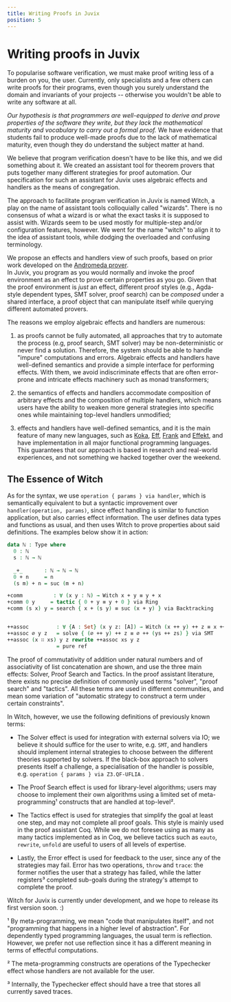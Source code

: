```yaml
---
title: Writing Proofs in Juvix
position: 5
---
```


# Writing proofs in Juvix

To popularise software verification, we must make proof writing less of
a burden on you, the user. Currently, only specialists and a few others 
can write proofs for their programs, even though you surely understand
the domain and invariants of your projects -- otherwise you wouldn't
be able to write any software at all.

*Our hypothesis is that programmers are
well-equipped to derive and prove properties of the software they write,
but they lack the mathematical maturity and vocabulary to carry out a
formal proof.* We have evidence that students fail to produce well-made
proofs due to the lack of mathematical maturity, even though they do
understand the subject matter at hand.

We believe that program verification doesn't have to be like this,
and we did something about it. We created an assistant tool for theorem provers
that puts together many different strategies for proof automation. Our
specification for such an assistant for Juvix uses algebraic effects and
handlers as the means of congregation.

The approach to facilitate program verification in Juvix is named Witch, a play on
the name of assistant tools colloquially called "wizards". There is no consensus of
what a wizard is or what the exact tasks it is supposed to assist with. Wizards
seem to be used mostly for multiple-step and/or configuration features, however. We
went for the name "witch" to align it to the idea of assistant tools,
while dodging the overloaded and confusing terminology.

We propose an effects and handlers view of such proofs,
based on prior work developed on the [Andromeda
prover](https://www.andromeda-prover.org).  
In Juvix, you program as you would normally and
invoke the proof environment as an effect to prove certain properties as
you go. Given that the proof environment is *just* an effect, different proof
styles (e.g., Agda-style dependent types, 
SMT solver, proof search) can be _composed_ under a shared interface, a
proof object that can manipulate itself while querying different
automated provers.

The reasons we employ algebraic effects and handlers are numerous:

1.  as proofs cannot be fully automated, all approaches that try to
    automate the process (e.g, proof search, SMT solver) may be
    non-deterministic or never find a solution. Therefore, the system
    should be able to handle "impure" computations and errors. Algebraic
    effects and handlers have well-defined semantics and provide a
    simple interface for performing effects. With them, we avoid
    indiscriminate effects that are often error-prone and intricate
    effects machinery such as monad transformers;

2.  the semantics of effects and handlers accommodate composition of
    arbitrary effects and the composition of multiple handlers, which
    means users have the ability to weaken more general strategies into
    specific ones while maintaining top-level handlers unmodified;

3.  effects and handlers have well-defined semantics, and it is the main
    feature of many new languages, such as
    [Koka](https://koka-lang.github.io/koka/doc/index.html),
    [Eff](https://www.eff-lang.org), [Frank](https://github.com/frank-lang) and 
    [Effekt](https://effekt-lang.org), and have implementation in all major
    functional programming languages. This guarantees that our approach is based
    in research and real-world experiences, and not something we hacked together
    over the weekend. 

## The Essence of Witch

As for the syntax, we use `operation { params } via handler`, which is
semantically equivalent to but a syntactic improvement over `handler(operation,
params)`, since effect handling
is similar to function application, but also carries effect information.
The user defines data types and functions as usual, and then uses
Witch to prove properties about said definitions. The examples below
show it in action:

```agda
data ℕ : Type where
  0 : ℕ 
  s : ℕ → ℕ
  
  _+_       : ℕ → ℕ → ℕ
  0 + n     = n
  (s m) + n = suc (m + n)

+comm          : ∀ (x y : ℕ) → Witch x + y ≡ y + x
+comm 0 y     = tactic { 0 + y ≡ y + 0 } via Ring
+comm (s x) y = search { x + (s y) ≡ suc (x + y) } via Backtracking


++assoc         : ∀ {A : Set} (x y z: [A]) → Witch (x ++ y) ++ z ≡ x ++ (ys ++ zs)
++assoc ∅ y z   = solve { (∅ ++ y) ++ z ≡ ∅ ++ (ys ++ zs) } via SMT 
++assoc (x ∷ xs) y z rewrite ++assoc xs y z 
                = pure ref
```

The proof of commutativity of addition under
natural numbers and of associativity of list concatenation are shown,
and use the three main effects: Solver, Proof Search and Tactics. In the
proof assistant literature, there exists no precise definition of
commonly used terms "solver", "proof search" and "tactics". All these
terms are used in different communities, and mean some variation of
"automatic strategy to construct a term under certain constraints".


In Witch, however, we use the following definitions of previously known terms:

-   The Solver effect is used for integration with external solvers via
    IO; we believe it should suffice for the user to write, e.g. `SMT`, and
    handlers should implement internal strategies to choose between the
    different theories supported by solvers. If the black-box approach
    to solvers presents itself a challenge, a specialisation of the
    handler is possible, e.g. `operation { params } via Z3.QF-UFLIA`
    .

-   The Proof Search effect is used for library-level algorithms; users
    may choose to implement their own algorithms using a limited set of
    meta-programming¹ constructs that are handled at top-level².

-   The Tactics effect is used for strategies that simplify the goal at
    least one step, and may not complete all proof goals. This style is
    mainly used in the proof assistant Coq. While we do not foresee
    using as many as many tactics implemented as in Coq, we believe
    tactics such as `eauto`, `rewrite`, `unfold` are useful to users of
    all levels of expertise.

-   Lastly, the Error effect is used for feedback to the user, since any
    of the strategies may fail. Error has two operations, `throw` and
    `trace`: the former notifies the user that a strategy has failed,
    while the latter registers³ completed sub-goals during the
    strategy's attempt to complete the proof.

Witch for Juvix is currently under development, and we hope to release its first
version soon. :)

¹ By meta-programming, we mean "code that manipulates itself", and
    not "programming that happens in a higher level of abstraction". For
    dependently typed programming languages, the usual term is
    reflection. However, we prefer not use reflection since it has
    a different meaning in terms of effectful computations.

² The meta-programming constructs are operations of the Typechecker
    effect whose handlers are not available for the user.

³ Internally, the Typechecker effect should have a tree that stores
    all currently saved traces.
